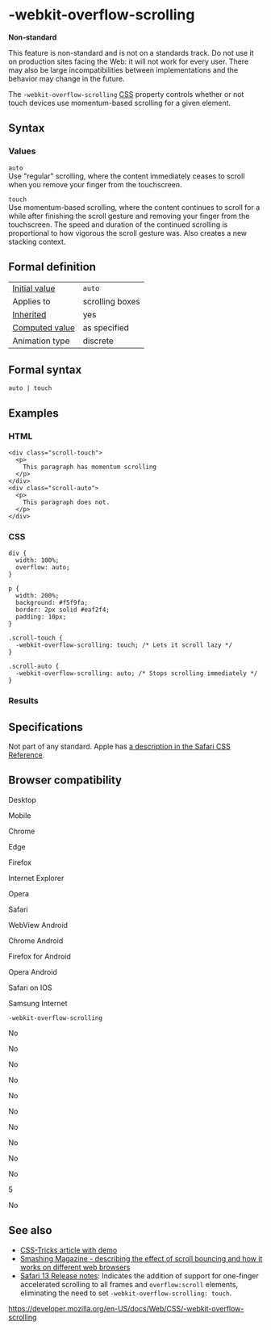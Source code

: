 # -webkit-overflow-scrolling

**Non-standard**

This feature is non-standard and is not on a standards track. Do not use it on production sites facing the Web: it will not work for every user. There may also be large incompatibilities between implementations and the behavior may change in the future.

The `-webkit-overflow-scrolling` [CSS](https://developer.mozilla.org/en-US/docs/Web/CSS) property controls whether or not touch devices use momentum-based scrolling for a given element.

## Syntax

### Values

`auto`  
Use "regular" scrolling, where the content immediately ceases to scroll when you remove your finger from the touchscreen.

`touch`  
Use momentum-based scrolling, where the content continues to scroll for a while after finishing the scroll gesture and removing your finger from the touchscreen. The speed and duration of the continued scrolling is proportional to how vigorous the scroll gesture was. Also creates a new stacking context.

## Formal definition

<table><tbody><tr class="odd"><td><a href="initial_value">Initial value</a></td><td><code>auto</code></td></tr><tr class="even"><td>Applies to</td><td>scrolling boxes</td></tr><tr class="odd"><td><a href="inheritance">Inherited</a></td><td>yes</td></tr><tr class="even"><td><a href="computed_value">Computed value</a></td><td>as specified</td></tr><tr class="odd"><td>Animation type</td><td>discrete</td></tr></tbody></table>

## Formal syntax

    auto | touch

## Examples

### HTML

    <div class="scroll-touch">
      <p>
        This paragraph has momentum scrolling
      </p>
    </div>
    <div class="scroll-auto">
      <p>
        This paragraph does not.
      </p>
    </div>

### CSS

    div {
      width: 100%;
      overflow: auto;
    }

    p {
      width: 200%;
      background: #f5f9fa;
      border: 2px solid #eaf2f4;
      padding: 10px;
    }

    .scroll-touch {
      -webkit-overflow-scrolling: touch; /* Lets it scroll lazy */
    }

    .scroll-auto {
      -webkit-overflow-scrolling: auto; /* Stops scrolling immediately */
    }

### Results

## Specifications

Not part of any standard. Apple has [a description in the Safari CSS Reference](https://developer.apple.com/library/safari/documentation/AppleApplications/Reference/SafariCSSRef/Articles/StandardCSSProperties.html#//apple_ref/css/property/-webkit-overflow-scrolling).

## Browser compatibility

Desktop

Mobile

Chrome

Edge

Firefox

Internet Explorer

Opera

Safari

WebView Android

Chrome Android

Firefox for Android

Opera Android

Safari on IOS

Samsung Internet

`-webkit-overflow-scrolling`

No

No

No

No

No

No

No

No

No

No

5

No

## See also

- [CSS-Tricks article with demo](https://css-tricks.com/snippets/css/momentum-scrolling-on-ios-overflow-elements/)
- [Smashing Magazine - describing the effect of scroll bouncing and how it works on different web browsers](https://www.smashingmagazine.com/2018/08/scroll-bouncing-websites/)
- [Safari 13 Release notes](https://developer.apple.com/documentation/safari_release_notes/safari_13_release_notes): Indicates the addition of support for one-finger accelerated scrolling to all frames and `overflow:scroll` elements, eliminating the need to set `-webkit-overflow-scrolling: touch`.

<a href="https://developer.mozilla.org/en-US/docs/Web/CSS/-webkit-overflow-scrolling" class="_attribution-link">https://developer.mozilla.org/en-US/docs/Web/CSS/-webkit-overflow-scrolling</a>
